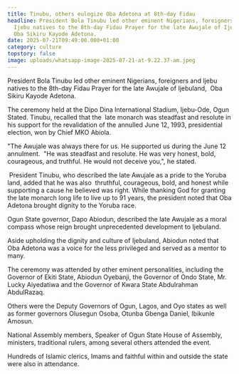 ```yaml
---
title: Tinubu, others eulogize Oba Adetona at 8th-day Fidau
headline: President Bola Tinubu led other eminent Nigerians, foreigners and
  Ijebu natives to the 8th-day Fidau Prayer for the late Awujale of Ijebuland, 
  Oba Sikiru Kayode Adetona.
date: 2025-07-21T09:49:00.000+01:00
category: culture
topstory: false
image: uploads/whatsapp-image-2025-07-21-at-9.22.37-am.jpeg
---
```

President Bola Tinubu led other eminent Nigerians, foreigners and Ijebu natives to the 8th-day Fidau Prayer for the late Awujale of Ijebuland,  Oba Sikiru Kayode Adetona.


The ceremony held at the Dipo Dina International Stadium, Ijebu-Ode, Ogun Stated.
Tinubu, recalled that the  late monarch was steadfast and resolute in his support for the revalidation of the annulled June 12, 1993, presidential election, won by Chief MKO Abiola.


"The Awujale was always there for us. He supported us during the June 12 annulment. 
"He was steadfast and resolute. He was very honest, bold, courageous, and truthful. He would not deceive you,", he stated.


 President Tinubu, who described the late Awujale as a pride to the Yoruba land, added that he was also  thruthful, courageous, bold, and honest while supporting a cause he believed was right.
While thanking God for granting the late monarch long life to live up to 91 years, the president noted that Oba Adetona brought dignity to the Yoruba race.


Ogun State governor, Dapo Abiodun, described the late Awujale as a moral compass whose reign brought unprecedented development to Ijebuland.


Aside upholding the dignity and culture of Ijebuland, Abiodun noted that Oba Adetona was a voice for the less privileged and served as a mentor to many.


The ceremony was attended by other eminent personalities, including the Governor of Ekiti State, Abiodun Oyebanji, the Governor of Ondo State, Mr. Lucky Aiyedatiwa and the Governor of Kwara State Abdulrahman AbdulRazaq.


Others were the Deputy Governors of Ogun, Lagos, and Oyo states as well as former governors Olusegun Osoba, Otunba Gbenga Daniel, Ibikunle Amosun.


National Assembly members, Speaker of Ogun State House of Assembly, ministers, traditional rulers, among several others attended the event.


Hundreds of Islamic clerics, Imams and faithful within and outside the state were also in attendance.
